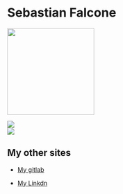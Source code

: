 <p align="center">
 <h1>Sebastian Falcone</h1>
 <img width="200px" src="https://avatars.githubusercontent.com/u/34063881?v=4" /> 
</p>

<a href="https://github.com/sebasfalcone">
  <img align="center" src="https://github-readme-stats.vercel.app/api/?username=sebasfalcone&count_private=true&theme=tokyonight&showicons=true" />
  <br>
  <img align="center" src="https://github-readme-stats.vercel.app/api/top-langs/?username=sebasfalcone&langs_count=5&theme=tokyonight" />
</a>


<h2> My other sites </h2>

  * <a href="https://gitlab.frba.utn.edu.ar/sfalcone">My gitlab </a> 
  
  * <a href="https://www.linkedin.com/in/sebastian-falcone-593503127/">My Linkdn </a> 
